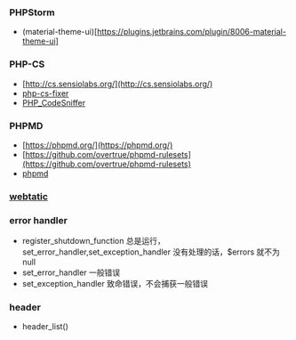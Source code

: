 ### PHPStorm
- (material-theme-ui)[https://plugins.jetbrains.com/plugin/8006-material-theme-ui]

### PHP-CS
- [http://cs.sensiolabs.org/](http://cs.sensiolabs.org/)
- [php-cs-fixer](https://packagist.org/packages/friendsofphp/php-cs-fixer)
- [PHP_CodeSniffer](https://github.com/squizlabs/PHP_CodeSniffer)

### PHPMD
- [https://phpmd.org/](https://phpmd.org/)
- [https://github.com/overtrue/phpmd-rulesets](https://github.com/overtrue/phpmd-rulesets)
- [phpmd](https://github.com/manuelpichler/phpmd)

### [webtatic](https://webtatic.com/packages/php56/)

### error handler
- register_shutdown_function 总是运行，set_error_handler,set_exception_handler 没有处理的话，$errors 就不为 null
- set_error_handler 一般错误
- set_exception_handler 致命错误，不会捕获一般错误

### header
- header_list()
